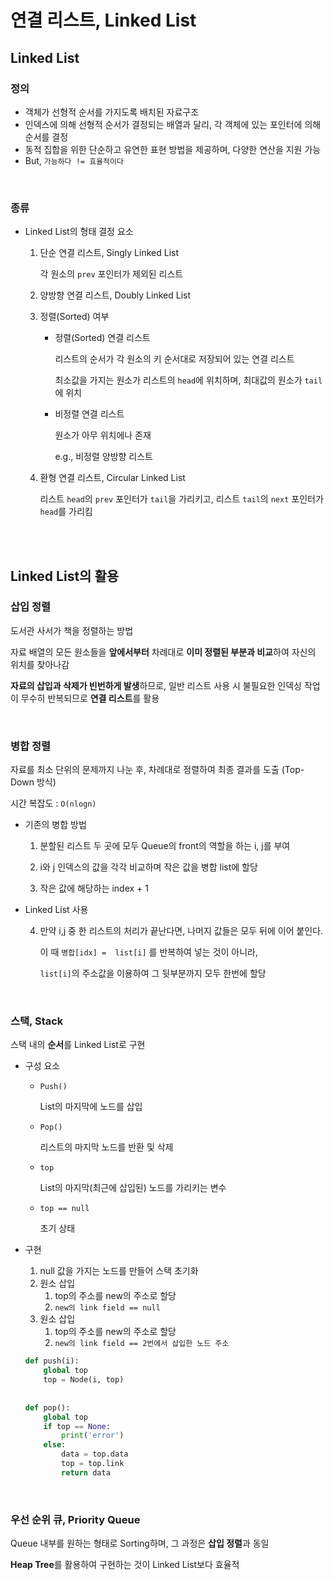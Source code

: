 # 연결 리스트, Linked List

## Linked List

### 정의

- 객체가 선형적 순서를 가지도록 배치된 자료구조
- 인덱스에 의해 선형적 순서가 결정되는 배열과 달리, 각 객체에 있는 포인터에 의해 순서를 결정
- 동적 집합을 위한 단순하고 유연한 표현 방법을 제공하며, 다양한 연산을 지원 가능
- But, `가능하다 != 효율적이다`

<br>

### 종류

- Linked List의 형태 결정 요소

  1. 단순 연결 리스트, Singly Linked List

     각 원소의 `prev` 포인터가 제외된 리스트

  2. 양방향 연결 리스트, Doubly Linked List

  3. 정렬(Sorted) 여부

     - 정렬(Sorted) 연결 리스트

       리스트의 순서가 각 원소의 키 순서대로 저장되어 있는 연결 리스트

       최소값을 가지는 원소가 리스트의 `head`에 위치하며, 최대값의 원소가 `tail`에 위치

     - 비정렬 연결 리스트

       원소가 아무 위치에나 존재

       e.g., 비정렬 양방향 리스트

  4. 환형 연결 리스트, Circular Linked List

     리스트 `head`의 `prev` 포인터가 `tail`을 가리키고, 리스트 `tail`의 `next` 포인터가` head`를 가리킴

<br>

<br>

## Linked List의 활용

### 삽입 정렬

도서관 사서가 책을 정렬하는 방법

자료 배열의 모든 원소들을 **앞에서부터** 차례대로 **이미 정렬된 부분과 비교**하여 자신의 위치를 찾아나감

**자료의 삽입과 삭제가 빈번하게 발생**하므로, 일반 리스트 사용 시 불필요한 인덱싱 작업이 무수히 반복되므로 **연결 리스트**를 활용

<br>

### 병합 정렬

자료를 최소 단위의 문제까지 나눈 후, 차례대로 정렬하여 최종 결과를 도출 (Top-Down 방식)

시간 복잡도 : `O(nlogn)`

- 기존의 병합 방법

  1. 분할된 리스트 두 곳에 모두 Queue의 front의 역할을 하는 i, j를 부여

  2. i와 j 인덱스의 값을 각각 비교하며 작은 값을 병합 list에 할당
  3. 작은 값에 해당하는 index + 1

- Linked List 사용

  4. 만약 i,j 중 한 리스트의 처리가  끝난다면, 나머지 값들은 모두 뒤에 이어 붙인다.

     이 때 `병합[idx] =  list[i]` 를 반복하여 넣는 것이 아니라,

     `list[i]`의 주소값을 이용하여 그 뒷부분까지 모두 한번에 할당

<br>

### 스택, Stack

스택 내의 **순서**를 Linked List로 구현

- 구성 요소

  - `Push()`

    List의 마지막에 노드를 삽입

  - `Pop()`

    리스트의 마지막 노드를 반환 및 삭제

  - `top`

    List의 마지막(최근에 삽입된) 노드를 가리키는 변수

  - `top == null`

    초기 상태

- 구현

  1. null 값을 가지는 노드를 만들어 스택 초기화
  2. 원소 삽입
     1. top의 주소를 new의 주소로 할당
     2. `new의 link field == null`
  3. 원소 삽입
     1. top의 주소를 new의 주소로 할당
     2. `new의 link field == 2번에서 삽입한 노드 주소`

  ```python
  def push(i):
      global top
      top = Node(i, top)
      
      
  def pop():
      global top
      if top == None:
          print('error')
      else:
          data = top.data
          top = top.link
          return data
  ```

<br>

### 우선 순위 큐, Priority Queue

Queue 내부를 원하는 형태로 Sorting하며, 그 과정은 **삽입 정렬**과 동일

**Heap Tree**를 활용하여 구현하는 것이 Linked List보다 효율적

